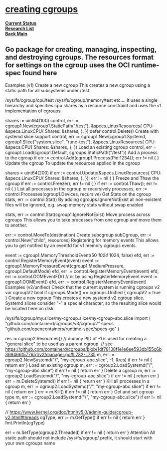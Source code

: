 # **[creating cgroups](https://github.com/containerd/cgroups)**

**[Current Status](../../../../development/status/weekly/current_status.md)**\
**[Research List](../../../research_list.md)**\
**[Back Main](../../../../README.md)**

## Go package for creating, managing, inspecting, and destroying cgroups. The resources format for settings on the cgroup uses the OCI runtime-spec found here

Examples (v1)
Create a new cgroup
This creates a new cgroup using a static path for all subsystems under /test.

/sys/fs/cgroup/cpu/test
/sys/fs/cgroup/memory/test
etc....
It uses a single hierarchy and specifies cpu shares as a resource constraint and uses the v1 implementation of cgroups.

shares := uint64(100)
control, err := cgroup1.New(cgroup1.StaticPath("/test"), &specs.LinuxResources{
    CPU: &specs.LinuxCPU{
        Shares: &shares,
    },
})
defer control.Delete()
Create with systemd slice support
control, err := cgroup1.New(cgroup1.Systemd, cgroup1.Slice("system.slice", "runc-test"), &specs.LinuxResources{
    CPU: &specs.CPU{
        Shares: &shares,
    },
})
Load an existing cgroup
control, err = cgroup1.Load(cgroup1.Default, cgroups.StaticPath("/test"))
Add a process to the cgroup
if err := control.Add(cgroup1.Process{Pid:1234}); err != nil {
}
Update the cgroup
To update the resources applied in the cgroup

shares = uint64(200)
if err := control.Update(&specs.LinuxResources{
    CPU: &specs.LinuxCPU{
        Shares: &shares,
    },
}); err != nil {
}
Freeze and Thaw the cgroup
if err := control.Freeze(); err != nil {
}
if err := control.Thaw(); err != nil {
}
List all processes in the cgroup or recursively
processes, err := control.Processes(cgroup1.Devices, recursive)
Get Stats on the cgroup
stats, err := control.Stat()
By adding cgroups.IgnoreNotExist all non-existent files will be ignored, e.g. swap memory stats without swap enabled

stats, err := control.Stat(cgroup1.IgnoreNotExist)
Move process across cgroups
This allows you to take processes from one cgroup and move them to another.

err := control.MoveTo(destination)
Create subcgroup
subCgroup, err := control.New("child", resources)
Registering for memory events
This allows you to get notified by an eventfd for v1 memory cgroups events.

event := cgroup1.MemoryThresholdEvent(50 *1024* 1024, false)
efd, err := control.RegisterMemoryEvent(event)
event := cgroup1.MemoryPressureEvent(cgroup1.MediumPressure, cgroup1.DefaultMode)
efd, err := control.RegisterMemoryEvent(event)
efd, err := control.OOMEventFD()
// or by using RegisterMemoryEvent
event := cgroup1.OOMEvent()
efd, err := control.RegisterMemoryEvent(event)
Examples (v2/unified)
Check that the current system is running cgroups v2
var cgroupV2 bool
if cgroups.Mode() == cgroups.Unified {
 cgroupV2 = true
}
Create a new cgroup
This creates a new systemd v2 cgroup slice. Systemd slices consider "-" a special character, so the resulting slice would be located here on disk:

/sys/fs/cgroup/my.slice/my-cgroup.slice/my-cgroup-abc.slice
import (
    "github.com/containerd/cgroups/v3/cgroup2"
    specs "github.com/opencontainers/runtime-spec/specs-go"
)

res := cgroup2.Resources{}
// dummy PID of -1 is used for creating a "general slice" to be used as a parent cgroup.
// see <https://github.com/containerd/cgroups/blob/1df78138f1e1e6ee593db155c6b369466f577651/v2/manager.go#L732-L735>
m, err := cgroup2.NewSystemd("/", "my-cgroup-abc.slice", -1, &res)
if err != nil {
 return err
}
Load an existing cgroup
m, err := cgroup2.LoadSystemd("/", "my-cgroup-abc.slice")
if err != nil {
 return err
}
Delete a cgroup
m, err := cgroup2.LoadSystemd("/", "my-cgroup-abc.slice")
if err != nil {
 return err
}
err = m.DeleteSystemd()
if err != nil {
 return err
}
Kill all processes in a cgroup
m, err := cgroup2.LoadSystemd("/", "my-cgroup-abc.slice")
if err != nil {
 return err
}
err = m.Kill()
if err != nil {
 return err
}
Get and set cgroup type
m, err := cgroup2.LoadSystemd("/", "my-cgroup-abc.slice")
if err != nil {
    return err
}

// <https://www.kernel.org/doc/html/v5.0/admin-guide/cgroup-v2.html#threads>
cgType, err := m.GetType()
if err != nil {
    return err
}
fmt.Println(cgType)

err = m.SetType(cgroup2.Threaded)
if err != nil {
    return err
}
Attention
All static path should not include /sys/fs/cgroup/ prefix, it should start with your own cgroups name

